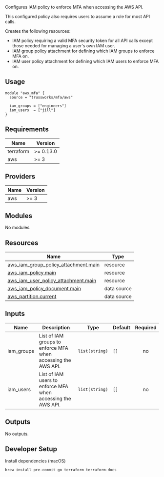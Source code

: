 <!-- markdownlint-disable no-inline-html -->
<!-- BEGIN_TF_DOCS -->
Configures IAM policy to enforce MFA when accessing the AWS API.

This configured policy also requires users to assume a role for most API calls.

Creates the following resources:

* IAM policy requiring a valid MFA security token for all API calls except those needed for managing a user's own IAM user.
* IAM group policy attachment for defining which IAM groups to enforce MFA on.
* IAM user policy attachment for defining which IAM users to enforce MFA on.

## Usage

```hcl
module "aws_mfa" {
  source = "trussworks/mfa/aws"

  iam_groups = ["engineers"]
  iam_users  = ["jill"]
}
```

## Requirements

| Name | Version |
|------|---------|
| terraform | >= 0.13.0 |
| aws | >= 3 |

## Providers

| Name | Version |
|------|---------|
| aws | >= 3 |

## Modules

No modules.

## Resources

| Name | Type |
|------|------|
| [aws_iam_group_policy_attachment.main](https://registry.terraform.io/providers/hashicorp/aws/latest/docs/resources/iam_group_policy_attachment) | resource |
| [aws_iam_policy.main](https://registry.terraform.io/providers/hashicorp/aws/latest/docs/resources/iam_policy) | resource |
| [aws_iam_user_policy_attachment.main](https://registry.terraform.io/providers/hashicorp/aws/latest/docs/resources/iam_user_policy_attachment) | resource |
| [aws_iam_policy_document.main](https://registry.terraform.io/providers/hashicorp/aws/latest/docs/data-sources/iam_policy_document) | data source |
| [aws_partition.current](https://registry.terraform.io/providers/hashicorp/aws/latest/docs/data-sources/partition) | data source |

## Inputs

| Name | Description | Type | Default | Required |
|------|-------------|------|---------|:--------:|
| iam\_groups | List of IAM groups to enforce MFA when accessing the AWS API. | `list(string)` | `[]` | no |
| iam\_users | List of IAM users to enforce MFA when accessing the AWS API. | `list(string)` | `[]` | no |

## Outputs

No outputs.
<!-- END_TF_DOCS -->

## Developer Setup

Install dependencies (macOS)

```shell
brew install pre-commit go terraform terraform-docs
```
